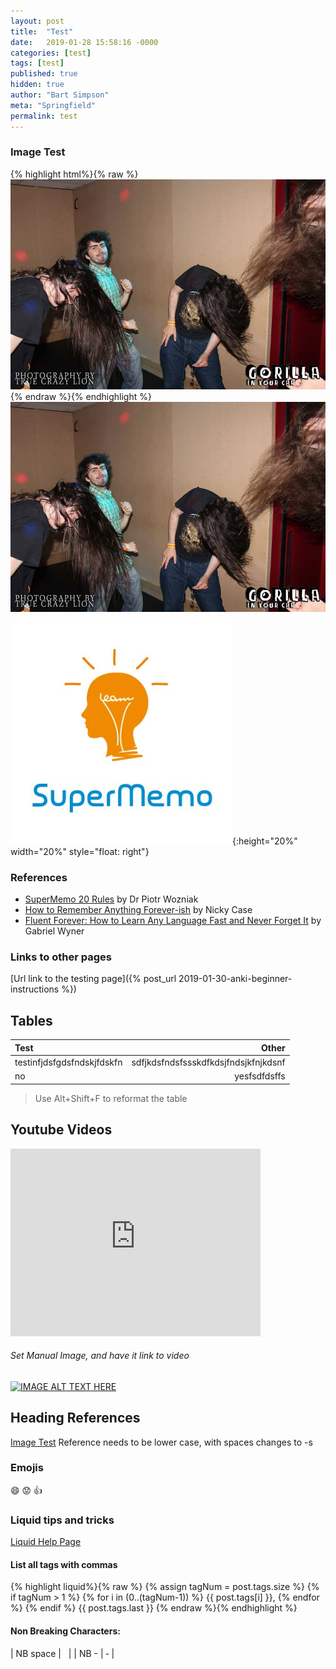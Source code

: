 ```yaml
---
layout: post
title:  "Test"
date:   2019-01-28 15:58:16 -0000
categories: [test]
tags: [test]
published: true
hidden: true
author: "Bart Simpson"
meta: "Springfield"
permalink: test
---
```




### Image Test

{% highlight html%}{% raw %}
![Test](/assets/GetOnMyLevel.jpg)
{% endraw %}{% endhighlight %}
![Test](/assets/GetOnMyLevel.jpg)


![Image](/assets/SuperMemo.png){:height="20%" width="20%" style="float: right"}


### References

- [SuperMemo 20 Rules][SuperMemo20Rules] by Dr Piotr Wozniak
- [How to Remember Anything Forever-ish][NCaseRemember] by Nicky Case
- [Fluent Forever: How to Learn Any Language Fast and Never Forget It][FluentForever] by Gabriel Wyner


[SuperMemo20Rules]: https://www.supermemo.com/en/articles/20rules
[NCaseRemember]: https://ncase.me/remember/
[FluentForever]: https://www.goodreads.com/book/show/19661852-fluent-forever


### Links to other pages

[Url link to the testing page]({% post_url 2019-01-30-anki-beginner-instructions %})



## Tables

| Test                       |                                Other |
| :------------------------- | -----------------------------------: |
| testinfjdsfgdsfndskjfdskfn | sdfjkdsfndsfssskdfkdsjfndsjkfnjkdsnf |
| no                         |                         yesfsdfdsffs |

>Use Alt+Shift+F to reformat the table



## Youtube Videos

<iframe width="400" height="300" src="https://www.youtube.com/embed/QS2G-k2hQyg" frameborder="0" allow="accelerometer; autoplay; encrypted-media; gyroscope; picture-in-picture" allowfullscreen></iframe>

###### Set Manual Image, and have it link to video
[![IMAGE ALT TEXT HERE](http://img.youtube.com/vi/YOUTUBE_VIDEO_ID_HERE/0.jpg)](https://www.youtube.com/watch?v=QS2G-k2hQyg&yt%3Acc=on)


## Heading References

[Image Test](#image-test)
Reference needs to be lower case, with spaces changes to -s



### Emojis
:smile: :worried: :+1:


### Liquid tips and tricks

[Liquid Help Page][Liquid]

[Liquid]: https://github.com/Shopify/liquid/wiki/Liquid-for-Designers

#### List all tags with commas
{% highlight liquid%}{% raw %}
    {% assign tagNum = post.tags.size %}
    {% if tagNum > 1 %} {% for i in (0..(tagNum-1)) %}
        {{ post.tags[i] }},
    {% endfor %} {% endif %}
    {{ post.tags.last }}
{% endraw %}{% endhighlight %}

#### Non Breaking Characters:

| NB space | &nbsp; |
| NB - | &#8209; |